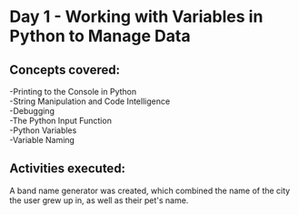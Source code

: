 # **Day 1 - Working with Variables in Python to Manage Data**

## Concepts covered:
-Printing to the Console in Python\
-String Manipulation and Code Intelligence\
-Debugging\
-The Python Input Function\
-Python Variables\
-Variable Naming

## Activities executed:
A band name generator was created, which combined the name of the city the user grew up in, as well as their pet's name.
